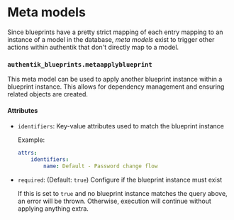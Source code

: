 # Meta models

Since blueprints have a pretty strict mapping of each entry mapping to an instance of a model in the database, _meta models_ exist to trigger other actions within authentik that don't directly map to a model.

### `authentik_blueprints.metaapplyblueprint`

This meta model can be used to apply another blueprint instance within a blueprint instance. This allows for dependency management and ensuring related objects are created.

#### Attributes

-   `identifiers`: Key-value attributes used to match the blueprint instance

    Example:

    ```yaml
    attrs:
        identifiers:
            name: Default - Password change flow
    ```

-   `required`: (Default: `true`) Configure if the blueprint instance must exist

    If this is set to `true` and no blueprint instance matches the query above, an error will be thrown. Otherwise, execution will continue without applying anything extra.
